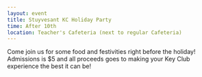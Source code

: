 ```yaml
---
layout: event
title: Stuyvesant KC Holiday Party
time: After 10th
location: Teacher's Cafeteria (next to regular Cafeteria)
---
```

Come join us for some food and festivities right before the holiday! Admissions is $5 and all proceeds goes to making your Key Club experience the best it can be!